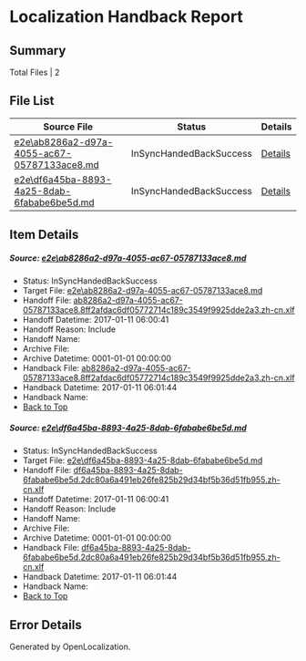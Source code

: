 # <a name='report-top'></a> Localization Handback Report

## Summary
 Total Files | 2

## File List
 Source File | Status | Details 
 ----------- | ------ | ------- 
 [e2e\ab8286a2-d97a-4055-ac67-05787133ace8.md](https://github.com/OpenLocalizationTestOrg/ol-test0/blob/b83ed6d1e0651f6f4ce14b34c43217e4d3959534/e2e/ab8286a2-d97a-4055-ac67-05787133ace8.md) | InSyncHandedBackSuccess | [Details](#7dcb59bfbf345edf0da43eefc8d4d833f0d978a811)
 [e2e\df6a45ba-8893-4a25-8dab-6fababe6be5d.md](https://github.com/OpenLocalizationTestOrg/ol-test0/blob/b83ed6d1e0651f6f4ce14b34c43217e4d3959534/e2e/df6a45ba-8893-4a25-8dab-6fababe6be5d.md) | InSyncHandedBackSuccess | [Details](#430500654548182b596a4d79c34da725e270061014)

## Item Details
##### <a name='7dcb59bfbf345edf0da43eefc8d4d833f0d978a811'></a> Source: [e2e\ab8286a2-d97a-4055-ac67-05787133ace8.md](https://github.com/OpenLocalizationTestOrg/ol-test0/blob/b83ed6d1e0651f6f4ce14b34c43217e4d3959534/e2e/ab8286a2-d97a-4055-ac67-05787133ace8.md)
* Status: InSyncHandedBackSuccess
* Target File: [e2e\ab8286a2-d97a-4055-ac67-05787133ace8.md](https://github.com/OpenLocalizationTestOrg/ol-test0-zhcn/blob/ab235bb45e304ed37dfc433c9819257561a8b6dd/e2e/ab8286a2-d97a-4055-ac67-05787133ace8.md)
* Handoff File: [ab8286a2-d97a-4055-ac67-05787133ace8.8ff2afdac6df05772714c189c3549f9925dde2a3.zh-cn.xlf](https://github.com/OpenLocalizationTestOrg/ol-test0-handoff/blob/d828daa84d45087b95b815cfe1430050bec2b4ef/ol-handoff/OpenLocalizationTestOrg/ol-test0-zhcn/shujia/ab8286a2-d97a-4055-ac67-05787133ace8.8ff2afdac6df05772714c189c3549f9925dde2a3.zh-cn.xlf)
* Handoff Datetime: 2017-01-11 06:00:41
* Handoff Reason: Include
* Handoff Name: 
* Archive File: 
* Archive Datetime: 0001-01-01 00:00:00
* Handback File: [ab8286a2-d97a-4055-ac67-05787133ace8.8ff2afdac6df05772714c189c3549f9925dde2a3.zh-cn.xlf](https://github.com/OpenLocalizationTestOrg/ol-test0-handback/blob/707d471604bbf6d5271d27f20d54a96777c31b61/ol-handback/OpenLocalizationTestOrg/ol-test0-zhcn/shujia/ab8286a2-d97a-4055-ac67-05787133ace8.8ff2afdac6df05772714c189c3549f9925dde2a3.zh-cn.xlf)
* Handback Datetime: 2017-01-11 06:01:44
* Handback Name: 
* [Back to Top](#report-top)

##### <a name='430500654548182b596a4d79c34da725e270061014'></a> Source: [e2e\df6a45ba-8893-4a25-8dab-6fababe6be5d.md](https://github.com/OpenLocalizationTestOrg/ol-test0/blob/b83ed6d1e0651f6f4ce14b34c43217e4d3959534/e2e/df6a45ba-8893-4a25-8dab-6fababe6be5d.md)
* Status: InSyncHandedBackSuccess
* Target File: [e2e\df6a45ba-8893-4a25-8dab-6fababe6be5d.md](https://github.com/OpenLocalizationTestOrg/ol-test0-zhcn/blob/ab235bb45e304ed37dfc433c9819257561a8b6dd/e2e/df6a45ba-8893-4a25-8dab-6fababe6be5d.md)
* Handoff File: [df6a45ba-8893-4a25-8dab-6fababe6be5d.2dc80a6a491eb26fe825b29d34bf5b36d51fb955.zh-cn.xlf](https://github.com/OpenLocalizationTestOrg/ol-test0-handoff/blob/d828daa84d45087b95b815cfe1430050bec2b4ef/ol-handoff/OpenLocalizationTestOrg/ol-test0-zhcn/shujia/df6a45ba-8893-4a25-8dab-6fababe6be5d.2dc80a6a491eb26fe825b29d34bf5b36d51fb955.zh-cn.xlf)
* Handoff Datetime: 2017-01-11 06:00:41
* Handoff Reason: Include
* Handoff Name: 
* Archive File: 
* Archive Datetime: 0001-01-01 00:00:00
* Handback File: [df6a45ba-8893-4a25-8dab-6fababe6be5d.2dc80a6a491eb26fe825b29d34bf5b36d51fb955.zh-cn.xlf](https://github.com/OpenLocalizationTestOrg/ol-test0-handback/blob/707d471604bbf6d5271d27f20d54a96777c31b61/ol-handback/OpenLocalizationTestOrg/ol-test0-zhcn/shujia/df6a45ba-8893-4a25-8dab-6fababe6be5d.2dc80a6a491eb26fe825b29d34bf5b36d51fb955.zh-cn.xlf)
* Handback Datetime: 2017-01-11 06:01:44
* Handback Name: 
* [Back to Top](#report-top)


## Error Details

Generated by OpenLocalization.
